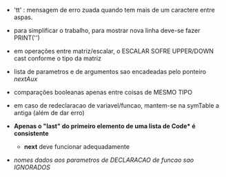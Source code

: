 + 'tt' : mensagem de erro zuada quando tem mais de um caractere
entre aspas.

+ para simplificar o trabalho, para mostrar nova linha deve-se
    fazer PRINT('')

+ em operações entre matriz/escalar, o ESCALAR SOFRE UPPER/DOWN cast conforme o tipo da matriz

+ lista de parametros e de argumentos sao encadeadas pelo ponteiro *nextAux*

+ comparações booleanas apenas entre coisas de MESMO TIPO

+ em caso de redeclaracao de variavel/funcao, mantem-se na symTable a antiga
(além de dar erro)

+ **Apenas o "last" do primeiro elemento de uma lista de Code\* é consistente**
  - **next** deve funcionar adequadamente
+ *nomes dados aos parametros de DECLARACAO de funcao sao IGNORADOS*